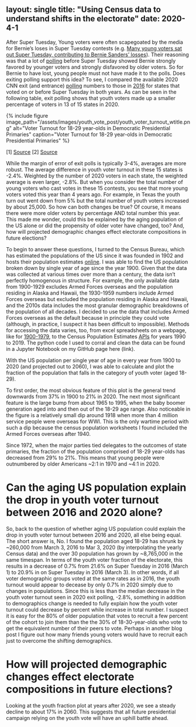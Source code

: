 layout: single
title:  "Using Census data to understand shifts in the electorate"
date:   2020-4-1
---

<!---"Youth voters make up smallest share of US electorate ever"--->


After Super Tuesday, Young voters were often scapegoated by the media for Bernie’s loses in Super Tuesday contests (e.g. [Many young voters sat out Super Tuesday, contributing to Bernie Sanders’ losses](https://www.usatoday.com/story/news/politics/elections/2020/03/04/super-tuesday-bernie-sanders-youth-votes-fell-short-compared-2016/4947795002/)). Their reasoning was that a lot of [polling](https://nymag.com/intelligencer/2020/02/this-one-chart-explains-why-young-voters-back-bernie-sanders.html) before Super Tuesday showed Bernie strongly favored by younger voters and strongly disfavored by older voters. So for Bernie to have lost, young people must not have made it to the polls. Does exiting polling support this idea? To see, I compared the available 2020 CNN exit (and entrance) [polling](https://www.cnn.com/election/2020/entrance-and-exit-polls/) numbers to those in [2016](https://www.cnn.com/election/2016/primaries/polls/) for states that voted on or before Super Tuesday in both years. As can be seen in the following table, exit polling shows that youth voters made up a smaller percentage of voters in 13 of 15 states in 2020.

{% include figure image_path="/assets/images/youth_vote_post/youth_voter_turnout_wtitle.png" alt="Voter Turnout for 18-29 year-olds in Democratic Presidential Primaries" caption="Voter Turnout for 18-29 year-olds in Democratic Presidential Primaries" %}

[1] [Source](https://www.cnn.com/election/2016/primaries/polls/)
[2] [Source](https://www.cnn.com/election/2020/entrance-and-exit-polls/)

While the margin of error of exit polls is typically 3-4%, averages are more robust. The average difference in youth voter turnout in these 15 states is -2.4%. Weighted by the number of 2020 voters in each state, the weighted average is even larger, -2.8%. But when you consider the total number of young voters who cast votes in these 15 contests, you see that more young voters voted this year than 4 years ago. For example, in Texas the youth turn out went down from 5% but the total number of youth voters increased by about 25,000. So how can both changes be true? Of course, it means there were more older voters by percentage AND total number this year. This made me wonder, could this be explained by the aging population of the US alone or did the propensity of older voter have changed, too?  And, how will projected demographic changes effect electorate compositions in future elections?

To begin to answer these questions, I turned to the Census Bureau, which has estimated the populations of the US since it was founded in 1902 and hosts their population estimates [online](https://www.census.gov/). I was able to find the US population broken down by single year of age since the year 1900. Given that the data was collected at various times over more than a century, the data isn’t perfectly homogenous in structure. For example, the only available data from 1900-1929 excludes Armed Forces overseas and the population residing in Alaska and Hawaii, the 1930-1959 numbers include Armed Forces overseas but excluded the population residing in Alaska and Hawaii, and the 2010s data includes the most granular demographic breakdowns of the population of all decades. I decided to use the data that includes Armed Forces overseas as the default because in principle they could vote (although, in practice, I suspect it has been difficult to impossible). Methods for accessing the data varies, too, from excel spreadsheets on a webpage, like for [1900-1979](https://www.census.gov/data/tables/time-series/demo/popest/pre-1980-national.html), to the Census Population Estimates [APIs](https://www.census.gov/data/developers/data-sets/popest-popproj/popest.html) for years 1990 to 2019. The python code I used to corral and clean the data can be found in a Jupyter Notebook on my GitHub page here (link). 

With the US population per single year of age in every year from 1900 to 2020 (and projected out to 2060), I was able to calculate and plot the fraction of the population that falls in the category of youth voter (aged 18-29). 


To first order, the most obvious feature of this plot is the general trend downwards from 37% in 1900 to 21% in 2020. The next most significant feature is the large bump from about 1965 to 1995, when the baby boomer generation aged into and then out of the 18-29 age range. Also noticeable in the figure is a relatively small dip around 1918 when more than 4 million service people were overseas for WWI. This is the only wartime period with such a dip because the census population worksheets I found included the Armed Forces overseas after 1940. 

Since 1972, when the major parties tied delegates to the outcomes of state primaries, the fraction of the population comprised of 18-29 year-olds has decreased from 29% to 21%. This means that young people were outnumbered by older Americans ~2:1 in 1970 and ~4:1 in 2020.

# Can the aging US population explain the drop in youth voter turnout between 2016 and 2020 alone?
So, back to the question of whether aging US population could explain the drop in youth voter turnout between 2016 and 2020, all else being equal. The short answer is, No. I found the population aged 18-29 has shrunk by ~260,000 from March 3, 2016 to Mar 3, 2020 (by interpolating the yearly Census data) and the over 30 population has grown by ~8,765,000 in the same timespan. In terms of the youth voter fraction of the electorate, this results in a decrease of 0.7% from 21.6% on Super Tuesday in 2016 (March 1) to 20.9% in on Super Tuesday in 2016 (March 3). In other words, if all voter demographic groups voted at the same rates as in 2016, the youth turnout would appear to decease by only 0.7% in 2020 simply due to changes in populations. Since this is less than the median decrease in the youth voter turnout seen in 2020 exit polling, -2.8%, something in addition to demographics change is needed to fully explain how the youth voter turnout could decrease by percent while increase in total number. I suspect it is easy for the 80% of older population that votes to recruit a few percent of the cohort to join them than the the 30% of 18-30-year-olds who vote to get the equivalent number of their peers to vote. Perhaps in another blog post I figure out how many friends young voters would have to recruit each just to overcome the shifting demographics.

# How will projected demographic changes effect electorate compositions in future elections?
Looking at the youth fraction plot at years after 2020, we see a steady decline to about 17% in 2060. This suggests that all future presidential campaign relying on the youth vote will have an uphill battle ahead.